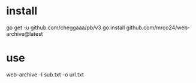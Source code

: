 # install
go get -u github.com/cheggaaa/pb/v3
go install github.com/mrco24/web-archive@latest

# use
web-archive -l sub.txt -o url.txt

